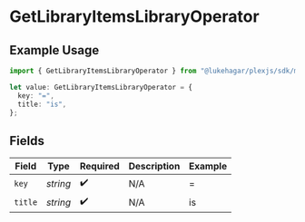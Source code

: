 # GetLibraryItemsLibraryOperator

## Example Usage

```typescript
import { GetLibraryItemsLibraryOperator } from "@lukehagar/plexjs/sdk/models/operations";

let value: GetLibraryItemsLibraryOperator = {
  key: "=",
  title: "is",
};
```

## Fields

| Field              | Type               | Required           | Description        | Example            |
| ------------------ | ------------------ | ------------------ | ------------------ | ------------------ |
| `key`              | *string*           | :heavy_check_mark: | N/A                | =                  |
| `title`            | *string*           | :heavy_check_mark: | N/A                | is                 |